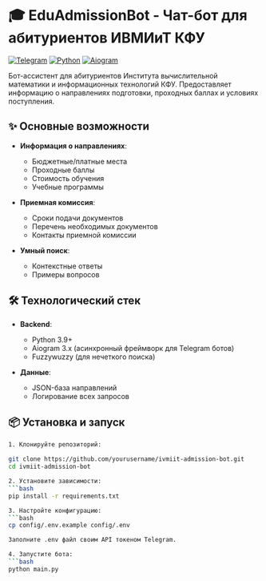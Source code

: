 # 🎓 EduAdmissionBot - Чат-бот для абитуриентов ИВМИиТ КФУ

[![Telegram](https://img.shields.io/badge/Telegram-2CA5E0?logo=telegram)](https://t.me/your_bot_link)
[![Python](https://img.shields.io/badge/Python-3.9+-blue?logo=python)](https://python.org)
[![Aiogram](https://img.shields.io/badge/Aiogram-3.x-blue)](https://docs.aiogram.dev/)

Бот-ассистент для абитуриентов Института вычислительной математики и информационных технологий КФУ. Предоставляет информацию о направлениях подготовки, проходных баллах и условиях поступления.

## ✨ Основные возможности

- **Информация о направлениях**:
  - Бюджетные/платные места
  - Проходные баллы
  - Стоимость обучения
  - Учебные программы

- **Приемная комиссия**:
  - Сроки подачи документов
  - Перечень необходимых документов
  - Контакты приемной комиссии

- **Умный поиск**:
  - Контекстные ответы
  - Примеры вопросов

## 🛠 Технологический стек

- **Backend**:
  - Python 3.9+
  - Aiogram 3.x (асинхронный фреймворк для Telegram ботов)
  - Fuzzywuzzy (для нечеткого поиска)

- **Данные**:
  - JSON-база направлений
  - Логирование всех запросов

## 📦 Установка и запуск

```bash
1. Клонируйте репозиторий:

git clone https://github.com/yourusername/ivmiit-admission-bot.git
cd ivmiit-admission-bot

2. Установите зависимости:
```bash
pip install -r requirements.txt

3. Настройте конфигурацию:
```bash
cp config/.env.example config/.env

Заполните .env файл своим API токеном Telegram.

4. Запустите бота:
```bash
python main.py
